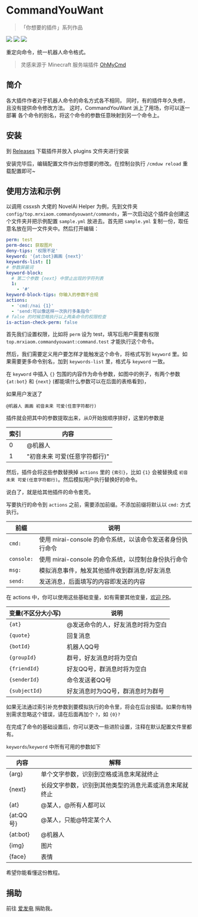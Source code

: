 # CommandYouWant
> 「你想要的插件」系列作品

[![](https://shields.io/github/downloads/MrXiaoM/CommandYouWant/total)](https://github.com/MrXiaoM/CommandYouWant/releases) [![](https://img.shields.io/badge/mirai--console-2.16.0-blue)](https://github.com/mamoe/mirai) [![](https://img.shields.io/badge/MiraiForum-post-yellow)](https://mirai.mamoe.net/topic/1703)

重定向命令，统一机器人命令格式。

> 灵感来源于 Minecraft 服务端插件 [OhMyCmd](https://www.mcbbs.net/thread-1064805-1-1.html)

## 简介

各大插件作者对于机器人命令的命名方式各不相同，
同时，有的插件年久失修，且没有提供命令修改方法。
这时，CommandYouWant 派上了用场，你可以逐一部署
各个命令的别名，将这个命令的参数任意映射到另一个命令上。

## 安装

到 [Releases](https://github.com/MrXiaoM/CommandYouWant/releases) 下载插件并放入 plugins 文件夹进行安装

安装完毕后，编辑配置文件作出你想要的修改。在控制台执行 `/cmduw reload` 重载配置即可~

## 使用方法和示例

以调用 cssxsh 大佬的 NovelAi Helper 为例，先到文件夹 `config/top.mrxiaom.commandyouwant/commands`，第一次启动这个插件会创建这个文件夹并把示例配置 `sample.yml` 放进去。首先把 `sample.yml` 复制一份，取任意名放在同一文件夹中。然后打开编辑：

```yaml
perm: test
perm-desc: 获取图片
deny-tips: '权限不足'
keyword: '{at:bot}画画 {next}'
keywords-list: []
# 参数屏蔽词
keyword-block:
  # 第二个参数 {next} 中禁止出现的字符列表
  1: 
    - '#'
keyword-block-tips: 你输入的参数不合规
actions: 
  - 'cmd:/nai {1}'
  - 'send:可以像这样一次执行多条指令'
# false 的时候忽略执行以上两条命令的权限检查
is-action-check-perm: false
```
首先我们设置权限，比如将 `perm` 设为 test，填写后用户需要有权限 `top.mrxiaom.commandyouwant:command.test` 才能执行这个命令。

然后，我们需要定义用户要怎样才能触发这个命令，将格式写到 `keyword` 里。如果需要更多命令别名，加到 `keywords-list` 里，格式与 `keyword` 一致。

在 `keyword` 中插入 `{}` 包围的内容作为命令参数，如图中的例子，有两个参数 `{at:bot}` 和 `{next}` (都能填什么参数可以在后面的表格看到)，

如果用户发送了
```
@机器人 画画 初音未来 可爱(任意字符都行)
```

插件就会把其中的参数提取出来，从0开始按顺序排好，这里的参数是

| 索引 | 内容                |
|----|-------------------|
| 0  | @机器人              |
| 1  | "初音未来 可爱(任意字符都行)" |

然后，插件会将这些参数替换掉 `actions` 里的 `{索引}`，比如 `{1}` 会被替换成 `初音未来 可爱(任意字符都行)`。然后模拟用户执行替换好的命令。

说白了，就是给其他插件的命令套壳。

写要执行的命令到 `actions` 之前，需要添加前缀。不添加前缀将默认以 `cmd:` 方式执行。

| 前缀         | 说明                                   |
|------------|--------------------------------------|
| `cmd:`     | 使用 mirai-console 的命令系统，以该命令发送者身份执行命令 |
| `console:` | 使用 mirai-console 的命令系统，以控制台身份执行命令    |
| `msg:`     | 模拟消息事件，触发其他插件收到群消息/好友消息              |
| `send:`    | 发送消息，后面填写的内容即发送的内容                   |

在 actions 中，你可以使用这些基础变量，如有需要其他变量，[欢迎 PR](https://github.com/MrXiaoM/CommandYouWant/pulls)。

| 变量(不区分大小写)    | 说明                |
|---------------|-------------------|
| `{at}`        | @发送命令的人，好友消息时将为空白 |
| `{quote}`     | 回复消息              |
| `{botId}`     | 机器人QQ号            |
| `{groupId}`   | 群号，好友消息时将为空白      |
| `{friendId}`  | 好友QQ号，群消息时将为空白    |
| `{senderId}`  | 命令发送者QQ号          |
| `{subjectId}` | 好友消息时为QQ号，群消息时为群号 |

如果无法通过索引补充参数到要模拟执行的命令里，将会在后台报错。如果你有特别需求忽略这个错误，请在后面再加个 `?`，如 `{0}?`

在完成了命令的基础设置后，你可以更改一些进阶设置，注释在默认配置文件里都有。


`keywords`/`keyword` 中所有可用的参数如下

| 内容       | 解释                          |
|----------|-----------------------------|
| {arg}    | 单个文字参数，识别到空格或消息末尾就终止        |
| {next}   | 长段文字参数，识别到其他类型的消息元素或消息末尾就终止 |
| {at}     | @某人，@所有人都可以                 |
| {at:QQ号} | @某人，只能@特定某个人                |
| {at:bot} | @机器人                        |
| {img}    | 图片                          |
| {face}   | 表情                          |

希望你能看懂这份教程。

## 捐助

前往 [爱发电](https://afdian.net/a/mrxiaom) 捐助我。
